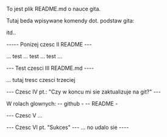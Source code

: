 To jest plik README.md o nauce gita.

Tutaj beda wpisywane komendy dot. podstaw gita:

itd..

----- Ponizej czesc II README  ---

... test ... test ... test ...


--- Test czesci III README.md ----

... tutaj tresc czesci trzeciej

--- Czesc IV pt.: "Czy w koncu mi sie zaktualizuje na git?" ---

W rolach glownych:
-- github -
-- README -

--- Czesc V ...

--- Czesc VI pt. "Sukces" ---
... no udalo sie ----
